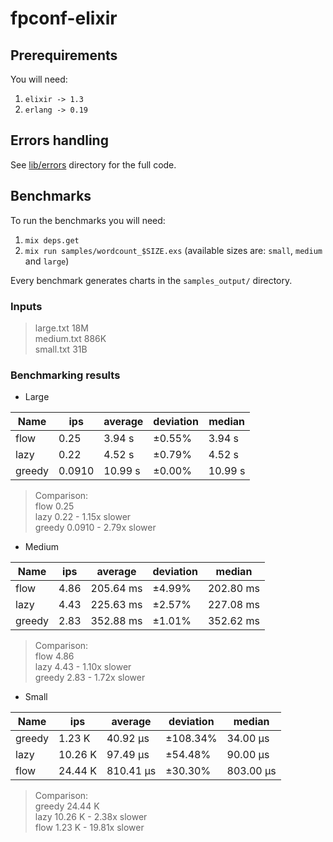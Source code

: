 # fpconf-elixir

## Prerequirements

You will need:

1. `elixir -> 1.3`
2. `erlang -> 0.19` 

## Errors handling

See [lib/errors](https://github.com/sobolevn/fpconf_elixir/tree/master/lib/errors) directory
 for the full code. 


## Benchmarks

To run the benchmarks you will need:

1. `mix deps.get`
2. `mix run samples/wordcount_$SIZE.exs` (available sizes are: `small`, `medium` and `large`)

Every benchmark generates charts in the `samples_output/` directory.

### Inputs

> large.txt   18M  
> medium.txt   886K  
> small.txt    31B

### Benchmarking results

- Large

| Name | ips  | average | deviation | median |
|------|------|---------|-----------|--------|
|flow  |0.25  |3.94 s   |±0.55%     |3.94 s  |
|lazy  |0.22  |4.52 s   |±0.79%     |4.52 s  |
|greedy|0.0910|10.99 s  |±0.00%     |10.99 s |

> Comparison:  
> flow            0.25  
> lazy            0.22 - 1.15x slower  
> greedy        0.0910 - 2.79x slower

- Medium

| Name | ips  | average | deviation | median  |
|------|------|---------|-----------|---------|
|flow  |4.86  |205.64 ms|±4.99%     |202.80 ms|
|lazy  |4.43  |225.63 ms|±2.57%     |227.08 ms|
|greedy|2.83  |352.88 ms|±1.01%     |352.62 ms|

> Comparison:  
> flow            4.86  
> lazy            4.43 - 1.10x slower  
> greedy          2.83 - 1.72x slower

- Small

| Name | ips   | average | deviation | median  |
|------|-------|---------|-----------|---------|
|greedy|1.23 K |40.92 μs |±108.34%   |34.00 μs |
|lazy  |10.26 K|97.49 μs |±54.48%    |90.00 μs |
|flow  |24.44 K|810.41 μs|±30.30%    |803.00 μs|

> Comparison:  
> greedy       24.44 K  
> lazy         10.26 K - 2.38x slower  
> flow          1.23 K - 19.81x slower
